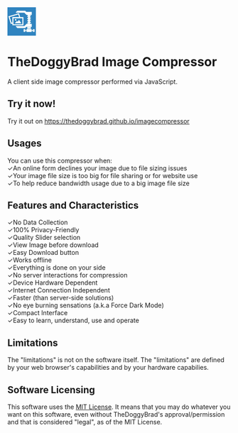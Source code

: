 <img src="logo.jpg" alt="LOGO" width="64" height="64">

# TheDoggyBrad Image Compressor
A client side image compressor performed via JavaScript.

## Try it now!
Try it out on https://thedoggybrad.github.io/imagecompressor

## Usages
You can use this compressor when:
<br>
✓An online form declines your image due to file sizing issues<br>
✓Your image file size is too big for file sharing or for website use<br>
✓To help reduce bandwidth usage due to a big image file size

## Features and Characteristics
✓No Data Collection<br>
✓100% Privacy-Friendly<br>
✓Quality Slider selection<br>
✓View Image before download<br>
✓Easy Download button<br>
✓Works offline<br>
✓Everything is done on your side<br>
✓No server interactions for compression<br>
✓Device Hardware Dependent<br>
✓Internet Connection Independent<br>
✓Faster (than server-side solutions)<br>
✓No eye burning sensations (a.k.a Force Dark Mode)<br>
✓Compact Interface<br>
✓Easy to learn, understand, use and operate

## Limitations
The "limitations" is not on the software itself. The "limitations" are defined by your web browser's capabilities and by your hardware capabilies.

## Software Licensing
This software uses the [MIT License](https://github.com/thedoggybrad/imagecompressor/blob/main/LICENSE). It means that you may do whatever you want on this software, even without TheDoggyBrad's approval/permission and that is considered "legal", as of the MIT License.
